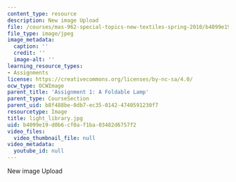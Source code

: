```yaml
---
content_type: resource
description: New image Upload
file: /courses/mas-962-special-topics-new-textiles-spring-2010/b4099e19d0b6cf0af1ba03482d6757f2_light_library.jpg
file_type: image/jpeg
image_metadata:
  caption: ''
  credit: ''
  image-alt: ''
learning_resource_types:
- Assignments
license: https://creativecommons.org/licenses/by-nc-sa/4.0/
ocw_type: OCWImage
parent_title: 'Assignment 1: A Foldable Lamp'
parent_type: CourseSection
parent_uid: b8f488be-0db7-ec35-0142-4740591230f7
resourcetype: Image
title: light_library.jpg
uid: b4099e19-d0b6-cf0a-f1ba-03482d6757f2
video_files:
  video_thumbnail_file: null
video_metadata:
  youtube_id: null
---
```

New image Upload